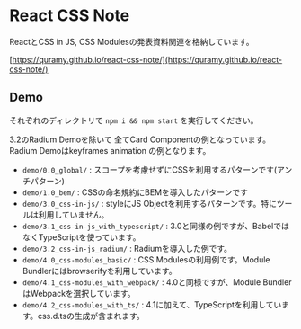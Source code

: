 # React CSS Note

ReactとCSS in JS, CSS Modulesの発表資料関連を格納しています。

[https://quramy.github.io/react-css-note/](https://quramy.github.io/react-css-note/)

## Demo

それぞれのディレクトリで `npm i && npm start` を実行してください。

3.2のRadium Demoを除いて 全てCard Componentの例となっています。Radium Demoはkeyframes animation の例となります。

* `demo/0.0_global/` : スコープを考慮せずにCSSを利用するパターンです(アンチパターン)
* `demo/1.0_bem/` : CSSの命名規約にBEMを導入したパターンです
* `demo/3.0_css-in-js/` : styleにJS Objectを利用するパターンです。特にツールは利用していません。
* `demo/3.1_css-in-js_with_typescript/` : 3.0と同様の例ですが、BabelではなくTypeScriptを使っています。
* `demo/3.2_css-in-js_radium/` : Radiumを導入した例です。
* `demo/4.0_css-modules_basic/` : CSS Modulesの利用例です。Module Bundlerにはbrowserifyを利用しています。
* `demo/4.1_css-modules_with_webpack/` : 4.0と同様ですが、Module BundlerはWebpackを選択しています。
* `demo/4.2_css-modules_with_ts/` : 4.1に加えて、TypeScriptを利用しています。css.d.tsの生成が含まれます。
